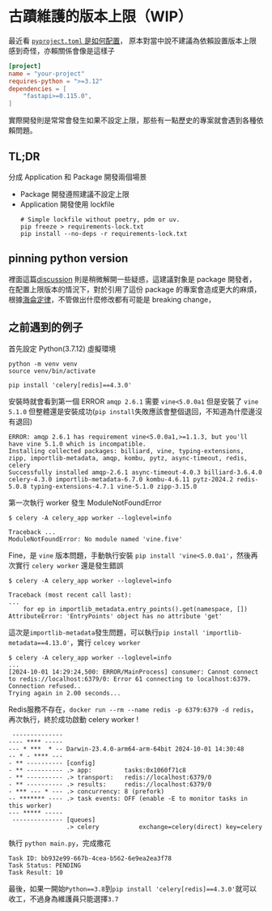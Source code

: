 # 古蹟維護的版本上限（WIP）

最近看 [`pyproject.toml` 是如何配置](https://packaging.python.org/en/latest/guides/writing-pyproject-toml/)，
原本對當中說不建議為依賴設置版本上限感到奇怪，亦賴關係會像是這樣子
```toml
[project]
name = "your-project"
requires-python = ">=3.12"
dependencies = [
    "fastapi>=0.115.0",
]
```
實際開發則是常常會發生如果不設定上限，那些有一點歷史的專案就會遇到各種依賴問題。

## TL;DR

分成 Application 和 Package 開發兩個場景
- Package 開發遵照建議不設定上限
- Application 開發使用 lockfile
    ```shell
    # Simple lockfile without poetry, pdm or uv.
    pip freeze > requirements-lock.txt
    pip install --no-deps -r requirements-lock.txt
    ```

## pinning python version

裡面這篇[discussion](https://iscinumpy.dev/post/bound-version-constraints/#pinning-the-python-version-is-special)
則是稍微解開一些疑惑，這建議對象是 package 開發者，
在配置上限版本的情況下，對於引用了這份 package 的專案會造成更大的麻煩，
根據[海侖定律](https://www.hyrumslaw.com/)，不管做出什麼修改都有可能是 breaking change，

## 之前遇到的例子

首先設定 Python(3.7.12) 虛擬環境
```shell
python -m venv venv
source venv/bin/activate

pip install 'celery[redis]==4.3.0'
```
安裝時就會看到第一個 ERROR `amqp 2.6.1` 需要 `vine<5.0.0a1` 但是安裝了 `vine 5.1.0` 但整體還是安裝成功(`pip install`失敗應該會整個退回，不知道為什麼邊沒有退回)
```shell
ERROR: amqp 2.6.1 has requirement vine<5.0.0a1,>=1.1.3, but you'll have vine 5.1.0 which is incompatible.
Installing collected packages: billiard, vine, typing-extensions, zipp, importlib-metadata, amqp, kombu, pytz, async-timeout, redis, celery
Successfully installed amqp-2.6.1 async-timeout-4.0.3 billiard-3.6.4.0 celery-4.3.0 importlib-metadata-6.7.0 kombu-4.6.11 pytz-2024.2 redis-5.0.8 typing-extensions-4.7.1 vine-5.1.0 zipp-3.15.0
```
第一次執行 worker 發生 ModuleNotFoundError
```shell
$ celery -A celery_app worker --loglevel=info

Traceback ...
ModuleNotFoundError: No module named 'vine.five'
```
Fine，是 `vine` 版本問題，手動執行安裝 `pip install 'vine<5.0.0a1'`，然後再次實行 `celery worker` 還是發生錯誤
```shell
$ celery -A celery_app worker --loglevel=info

Traceback (most recent call last):
...
    for ep in importlib_metadata.entry_points().get(namespace, [])
AttributeError: 'EntryPoints' object has no attribute 'get'
```
這次是`importlib-metadata`發生問題，可以執行`pip install 'importlib-metadata==4.13.0'`，實行 `celcey worker`
```shell
$ celery -A celery_app worker --loglevel=info
...
[2024-10-01 14:29:24,500: ERROR/MainProcess] consumer: Cannot connect to redis://localhost:6379/0: Error 61 connecting to localhost:6379. Connection refused..
Trying again in 2.00 seconds...
```
Redis服務不存在，`docker run --rm --name redis -p 6379:6379 -d redis`，再次執行，終於成功啟動 celery worker !
```shell
 --------------
---- **** -----
--- * ***  * -- Darwin-23.4.0-arm64-arm-64bit 2024-10-01 14:30:48
-- * - **** ---
- ** ---------- [config]
- ** ---------- .> app:         tasks:0x1060f71c8
- ** ---------- .> transport:   redis://localhost:6379/0
- ** ---------- .> results:     redis://localhost:6379/0
- *** --- * --- .> concurrency: 8 (prefork)
-- ******* ---- .> task events: OFF (enable -E to monitor tasks in this worker)
--- ***** -----
 -------------- [queues]
                .> celery           exchange=celery(direct) key=celery
```
執行 `python main.py`，完成撒花
```
Task ID: bb932e99-667b-4cea-b562-6e9ea2ea3f78
Task Status: PENDING
Task Result: 10
```
最後，如果一開始`Python==3.8`到`pip install 'celery[redis]==4.3.0'`就可以收工，不過身為維護員只能選擇`3.7`
